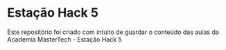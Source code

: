 # Estação Hack 5
Este repositório foi criado com intuito de guardar o conteúdo das aulas da Academia MasterTech - Estação Hack 5
